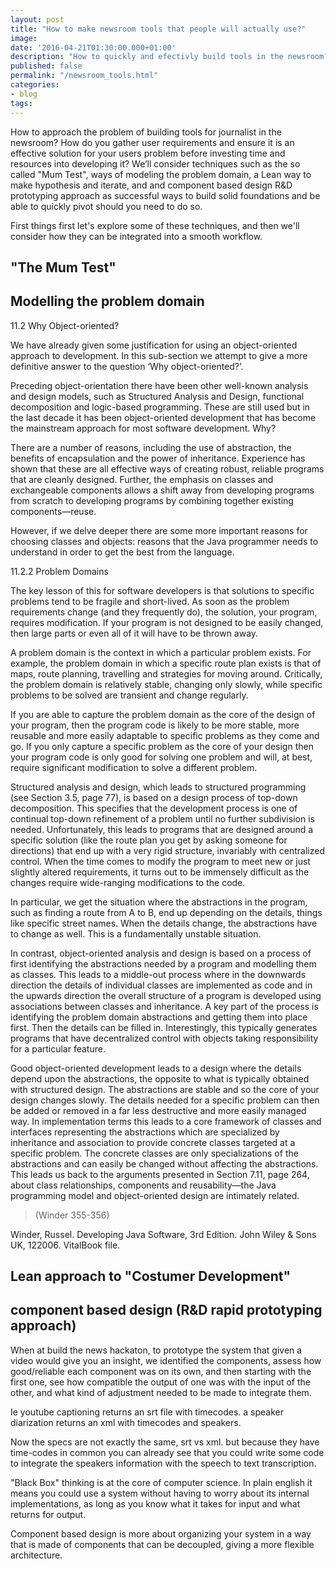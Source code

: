 ```yaml
---
layout: post
title: "How to make newsroom tools that people will actually use?"
image:
date: '2016-04-21T01:30:00.000+01:00'
description: "How to quickly and efectivly build tools in the newsroom?"
published: false
permalink: "/newsroom_tools.html"
categories:
- blog
tags:
---
```


How to approach the problem of building tools for journalist in the newsroom? How do you gather user requirements and ensure it is an effective solution for your users problem before investing time and resources into developing it? We’ll consider techniques such as the so called "Mum Test", ways of modeling the problem domain, a Lean way to make hypothesis and iterate, and and component based design R&D prototyping approach as successful ways to build solid foundations and be able to quickly pivot should you need to do so.

First things first let's explore some of these techniques, and then we'll consider how they can be integrated into a smooth workflow.

## "The Mum Test"

<!-- What it is -->

<!-- example? -->

<!--biggest take aways  -->

<!-- Where to read more about it -->

## Modelling the problem domain

>
11.2 Why Object-oriented?
>
We have already given some justification for using an object-oriented approach to development. In this sub-section we attempt to give a more definitive answer to the question ‘Why object-oriented?’.
>
Preceding object-orientation there have been other well-known analysis and design models, such as Structured Analysis and Design, functional decomposition and logic-based programming. These are still used but in the last decade it has been object-oriented development that has become the mainstream approach for most software development. Why?
>
There are a number of reasons, including the use of abstraction, the benefits of encapsulation and the power of inheritance. Experience has shown that these are all effective ways of creating robust, reliable programs that are cleanly designed. Further, the emphasis on classes and exchangeable components allows a shift away from developing programs from scratch to developing programs by combining together existing components—reuse.
>
However, if we delve deeper there are some more important reasons for choosing classes and objects: reasons that the Java programmer needs to understand in order to get the best from the language.
>
11.2.2 Problem Domains
>
The key lesson of this for software developers is that solutions to specific problems tend to be fragile and short-lived. As soon as the problem requirements change (and they frequently do), the solution, your program, requires modification. If your program is not designed to be easily changed, then large parts or even all of it will have to be thrown away.
>
A problem domain is the context in which a particular problem exists. For example, the problem domain in which a specific route plan exists is that of maps, route planning, travelling and strategies for moving around. Critically, the problem domain is relatively stable, changing only slowly, while specific problems to be solved are transient and change regularly.
>
If you are able to capture the problem domain as the core of the design of your program, then the program code is likely to be more stable, more reusable and more easily adaptable to specific problems as they come and go. If you only capture a specific problem as the core of your design then your program code is only good for solving one problem and will, at best, require significant modification to solve a different problem.
>
Structured analysis and design, which leads to structured programming (see Section 3.5, page 77), is based on a design process of top-down decomposition. This specifies that the development process is one of continual top-down refinement of a problem until no further subdivision is needed. Unfortunately, this leads to programs that are designed around a specific solution (like the route plan you get by asking someone for directions) that end up with a very rigid structure, invariably with centralized control. When the time comes to modify the program to meet new or just slightly altered requirements, it turns out to be immensely difficult as the changes require wide-ranging modifications to the code.
>
In particular, we get the situation where the abstractions in the program, such as finding a route from A to B, end up depending on the details, things like specific street names. When the details change, the abstractions have to change as well. This is a fundamentally unstable situation.
>
In contrast, object-oriented analysis and design is based on a process of first identifying the abstractions needed by a program and modelling them as classes. This leads to a middle-out process where in the downwards direction the details of individual classes are implemented as code and in the upwards direction the overall structure of a program is developed using associations between classes and inheritance. A key part of the process is identifying the problem domain abstractions and getting them into place first. Then the details can be filled in. Interestingly, this typically generates programs that have decentralized control with objects taking responsibility for a particular feature.
>
Good object-oriented development leads to a design where the details depend upon the abstractions, the opposite to what is typically obtained with structured design. The abstractions are stable and so the core of your design changes slowly. The details needed for a specific problem can then be added or removed in a far less destructive and more easily managed way. In implementation terms this leads to a core framework of classes and interfaces representing the abstractions which are specialized by inheritance and association to provide concrete classes targeted at a specific problem. The concrete classes are only specializations of the abstractions and can easily be changed without affecting the abstractions. This leads us back to the arguments presented in Section 7.11, page 264, about class relationships, components and reusability—the Java programming model and object-oriented design are intimately related.
>
 >(Winder 355-356)
>
Winder, Russel. Developing Java Software, 3rd Edition. John Wiley & Sons UK, 122006. VitalBook file.

<!-- What it is -->

<!-- 11.2.2 	Problem Domains (Winder 355)
Winder, Russel. Developing Java Software, 3rd Edition. John Wiley & Sons UK, 122006. VitalBook file.
 -->

<!-- example? -->

<!--biggest take aways  -->

<!-- Where to read more about it -->

## Lean approach to "Costumer Development"

<!-- What it is -->

<!-- example? -->

<!--biggest take aways  -->

<!-- Where to read more about it -->


## component based design (R&D rapid prototyping approach)

<!-- What it is -->

<!-- example?-->
When at build the news hackaton, to prototype the system that given a video would give you an insight, we
identified the components, assess how good/reliable each component was on its own, and  then starting with the first one, see how compatible the output of one was with the input of the other, and what kind of adjustment needed to be made to integrate them.

Ie youtube captioning returns an srt file with timecodes.
a speaker diarization returns an xml with timecodes and speakers.

Now the specs are not exactly the same, srt vs xml. but because they have time-codes in common you can already see that you could write some code to integrate the speakers information with the speech to text transcription.


<!--biggest take aways  -->
"Black Box" thinking is at the core of computer science. In plain english it means you could use a system without having to worry about its internal implementations, as long as you know what it takes for input and what returns for output.

Component based design is more about organizing your system in a way that is made of components that can be decoupled, giving a more flexible architecture.
<!--  TODO: find about component based design and read up in Graham's book  -->


<!-- Where to read more about it -->


<!-- ## An example

When working on quickQuote at the Times & Sunday Times. -->

<!--  

- Identify a problem domain
- make an hypothesis : "Working with video, transcriptions can give you a way into the video that will allow you to do interesting things with it" link to beiond black boxes on the web
- Learn about your problem domain in a specefic context
"When was the last time you worked with video ? what was that like? talk me through it?" [mum test]
made an interactive piece, took a long time.
"Interesting, did you film the video yourself? what took a long time?"
shot the video, needed to find a quote, had to scrub through the video to find it, and then send a reference to the timecodes of the segment he wanted to the video team to edit it and send it back. That took a long time.

Great! we are onto something. a clearly articulated problem. a bottleneck in the workflow.

- Make an hypothesis to solve it.
- validate your hypothesis
- prototype

-->
